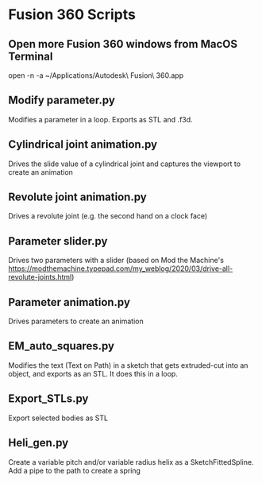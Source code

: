 # Fusion 360 Scripts

## Open more Fusion 360 windows from MacOS Terminal
open -n -a ~/Applications/Autodesk\ Fusion\ 360.app

## Modify parameter.py
Modifies a parameter in a loop. Exports as STL and .f3d.

## Cylindrical joint animation.py
Drives the slide value of a cylindrical joint and captures the viewport to create an animation

## Revolute joint animation.py
Drives a revolute joint (e.g. the second hand on a clock face)

## Parameter slider.py
Drives two parameters with a slider (based on Mod the Machine's https://modthemachine.typepad.com/my_weblog/2020/03/drive-all-revolute-joints.html)

## Parameter animation.py
Drives parameters to create an animation

## EM_auto_squares.py
Modifies the text (Text on Path) in a sketch that gets extruded-cut into an object, and exports as an STL. It does this in a loop.

## Export_STLs.py
Export selected bodies as STL

## Heli_gen.py
Create a variable pitch and/or variable radius helix as a SketchFittedSpline. Add a pipe to the path to create a spring
